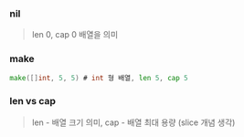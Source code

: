 ### nil
> len 0, cap 0 배열을 의미

### make
```go
make([]int, 5, 5) # int 형 배열, len 5, cap 5
```

### len vs cap
> len - 배열 크기 의미, cap - 배열 최대 용량 (slice 개념 생각)
